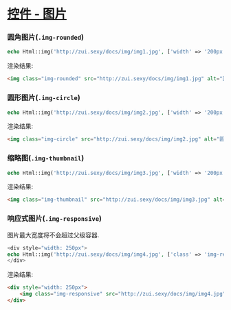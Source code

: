 ﻿# [控件 - 图片](http://zui.sexy/#control/image)

### 圆角图片(`.img-rounded`)

```php
echo Html::img('http://zui.sexy/docs/img/img1.jpg', ['width' => '200px', 'height' => '200px', 'class' => 'img-rounded', 'alt' => '圆角图片']);
```
渲染结果:
```html
<img class="img-rounded" src="http://zui.sexy/docs/img/img1.jpg" alt="圆角图片" width="200px" height="200px">
```


### 圆形图片(`.img-circle`)

```php
echo Html::img('http://zui.sexy/docs/img/img2.jpg', ['width' => '200px', 'height' => '200px', 'class' => 'img-circle', 'alt' => '圆形图片']);
```
渲染结果:
```html
<img class="img-circle" src="http://zui.sexy/docs/img/img2.jpg" alt="圆形图片" width="200px" height="200px">
```


### 缩略图(`.img-thumbnail`)

```php
echo Html::img('http://zui.sexy/docs/img/img3.jpg', ['width' => '200px', 'height' => '200px', 'class' => 'img-thumbnail', 'alt' => '缩略图']);
```
渲染结果:
```html
<img class="img-thumbnail" src="http://zui.sexy/docs/img/img3.jpg" alt="缩略图" width="200px" height="200px">
```


### 响应式图片(`.img-responsive`)

图片最大宽度将不会超过父级容器.

```php
<div style="width: 250px">
echo Html::img('http://zui.sexy/docs/img/img4.jpg', ['class' => 'img-responsive', 'alt' => '响应式图片测试']);
</div>
```
渲染结果:
```html
<div style="width: 250px">
    <img class="img-responsive" src="http://zui.sexy/docs/img/img4.jpg" alt="响应式图片测试">
</div>
```
